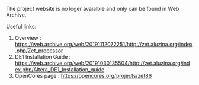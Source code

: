 The project website is no loger avaialble and only can be found in Web Archive.  

Useful links:  
1. Overview : https://web.archive.org/web/20191112072251/http://zet.aluzina.org/index.php/Zet_processor  
2. DE1 Installation Guide : https://web.archive.org/web/20191030135504/http://zet.aluzina.org/index.php/Altera_DE1_Installation_guide  
3. OpenCores page : https://opencores.org/projects/zet86 

